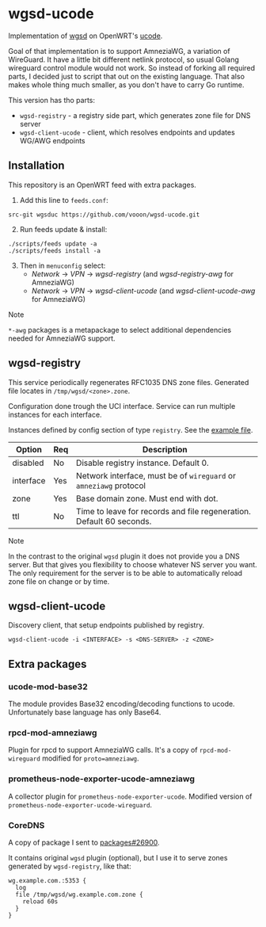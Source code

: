 wgsd-ucode
==========

Implementation of [wgsd][1] on OpenWRT's [ucode][2].

Goal of that implementation is to support AmneziaWG, a variation of WireGuard.
It have a little bit different netlink protocol, so usual Golang wireguard control module would not work.
So instead of forking all required parts, I decided just to script that out on the existing language.
That also makes whole thing much smaller, as you don't have to carry Go runtime.

This version has tho parts:

- `wgsd-registry` - a registry side part, which generates zone file for DNS server
- `wgsd-client-ucode` - client, which resolves endpoints and updates WG/AWG endpoints


Installation
------------

This repository is an OpenWRT feed with extra packages.

1. Add this line to `feeds.conf`:
```
src-git wgsduc https://github.com/vooon/wgsd-ucode.git
```

2. Run feeds update & install:
```
./scripts/feeds update -a
./scripts/feeds install -a
```

3. Then in `menuconfig` select:
   - *Network* -> *VPN* -> *wgsd-registry* (and *wgsd-registry-awg* for AmneziaWG)
   - *Network* -> *VPN* -> *wgsd-client-ucode* (and *wgsd-client-ucode-awg* for AmneziaWG)

> [!NOTE]
> `*-awg` packages is a metapackage to select additional dependencies needed for AmneziaWG support.


wgsd-registry
-------------

This service periodically regenerates RFC1035 DNS zone files.
Generated file locates in `/tmp/wgsd/<zone>.zone`.

Configuration done trough the UCI interface. Service can run multiple instances for each interface.

Instances defined by config section of type `registry`. See the [example file](./wgsd-registry/files/wgsd-registry.conf).

| Option | Req | Description |
|--------|-----|-------------|
| disabled | No | Disable registry instance. Default 0. |
| interface | Yes | Network interface, must be of `wireguard` or `amneziawg` protocol |
| zone | Yes | Base domain zone. Must end with dot. |
| ttl | No | Time to leave for records and file regeneration. Default 60 seconds. |

> [!NOTE]
> In the contrast to the original `wgsd` plugin it does not provide you a DNS server.
> But that gives you flexibility to choose whatever NS server you want.
> The only requirement for the server is to be able to automatically reload zone file on change or by time.


wgsd-client-ucode
-----------------

Discovery client, that setup endpoints published by registry.

```
wgsd-client-ucode -i <INTERFACE> -s <DNS-SERVER> -z <ZONE>
```


Extra packages
--------------

### ucode-mod-base32

The module provides Base32 encoding/decoding functions to ucode.
Unfortunately base language has only Base64.

### rpcd-mod-amneziawg

Plugin for rpcd to support AmneziaWG calls.
It's a copy of `rpcd-mod-wireguard` modified for `proto=amneziawg`.

### prometheus-node-exporter-ucode-amneziawg

A collector plugin for `prometheus-node-exporter-ucode`.
Modified version of `prometheus-node-exporter-ucode-wireguard`.

### CoreDNS

A copy of package I sent to [packages#26900][3].

It contains original `wgsd` plugin (optional), but I use it to serve zones generated by `wgsd-registry`, like that:

```
wg.example.com.:5353 {
  log
  file /tmp/wgsd/wg.example.com.zone {
    reload 60s
  }
}
```


[1]: https://github.com/jwhited/wgsd
[2]: https://ucode.mein.io/
[3]: https://github.com/openwrt/packages/pull/26900
